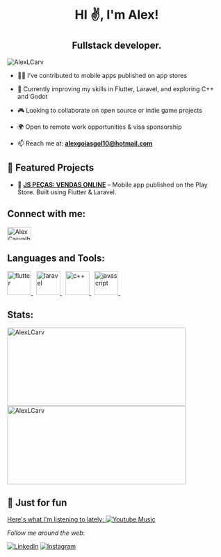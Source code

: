 <h1 align="center">HI ✌️, I'm Alex!</h1>
<h2 align="center">Fullstack developer.</h2>

<p align="left"> <img src="https://komarev.com/ghpvc/?username=AlexLCarv&label=Profile%20views&color=0e75b6&style=flat" alt="AlexLCarv" /> </p>

- 👨‍💻 I’ve contributed to mobile apps published on app stores
  
- 🌱 Currently improving my skills in Flutter, Laravel, and exploring C++ and Godot
  
- 🎮 Looking to collaborate on open source or indie game projects
  
- 🌍 Open to remote work opportunities & visa sponsorship
  
- 📫 Reach me at: **alexgoiasgol10@hotmail.com**

<h2>📱 Featured Projects</h2>

- 🔗 **[JS PEÇAS: VENDAS ONLINE](https://play.google.com/store/apps/details?id=com.jspecas.app&hl=en_us)** – Mobile app published on the Play Store. Built using Flutter & Laravel.
<!-- - 🎮 **[Game Demo Project](link se tiver)** – Prototype using Godot engine, inspired by classic RPGs. -->
<!-- - 💼 **[Portfolio website (em construção)](link futuramente)** – To be released soon. -->


<h2 align="left">Connect with me:</h2>
<p align="left">
<a href="https://linkedin.com/in/alexcarv" target="blank"><img align="center" src="https://raw.githubusercontent.com/rahuldkjain/github-profile-readme-generator/master/src/images/icons/Social/linked-in-alt.svg" alt="Alex Carvalho" height="30" width="55" /></a>
</p>

<h2 align="left">Languages and Tools:</h2>
<p align="left">

<a href="https://flutter.dev" target="_blank" rel="noreferrer"> 
    <img src="https://www.vectorlogo.zone/logos/flutterio/flutterio-icon.svg" alt="flutter" width="55" height="55"/> 
  </a>&nbsp;
  
  <a href="https://laravel.com/" target="_blank" rel="noreferrer"> 
    <img src="https://upload.wikimedia.org/wikipedia/commons/thumb/9/9a/Laravel.svg/1200px-Laravel.svg.png" alt="laravel" width="55" height="55"/> 
  </a>&nbsp;
  
  <a href="https://cplusplus.com/" target="_blank" rel="noreferrer"> 
    <img src="https://upload.wikimedia.org/wikipedia/commons/1/18/ISO_C%2B%2B_Logo.svg" alt="c++" width="55" height="55"/> 
  </a>&nbsp;
  
  <a href="https://developer.mozilla.org/en-US/docs/Web/JavaScript" target="_blank" rel="noreferrer"> 
    <img src="https://upload.wikimedia.org/wikipedia/commons/6/6a/JavaScript-logo.png" alt="javascript" width="55" height="55"/> 
  </a>&nbsp;
</p>

<h2 align="left">Stats:</h2>
 <div>
  <a href="https://github.com/AlexLCarv">
      <img height="180em" width="410em" src="https://github-readme-stats.vercel.app/api?username=AlexLCarv&show_icons=true&theme=radical" alt="AlexLCarv" />
      <img height="180em" width="410em" src="https://github-readme-stats.vercel.app/api/top-langs?username=AlexLCarv&theme=radical&show_icons=true&show_icons=true&locale=en&layout=compact" alt="AlexLCarv" />
  </a>
</div>

<h2>🎵 Just for fun</h2>

<a href="https://alexlcarv.github.io/yt-music-on-git/" target="_blank">
  
Here's what I'm listening to lately:
<img src="https://img.shields.io/badge/YouTube_Music-FF0000?logo=youtube-music&logoColor=white" alt="Youtube Music">
</a>

<i>Follow me around the web:</i><br>

<a href="www.linkedin.com/in/alexcarv" target="_blank"><img src="https://img.shields.io/badge/LinkedIn-%230077B5.svg?&style=flat-square&logo=linkedin&logoColor=white" alt="LinkedIn"></a>
<a href="https://www.instagram.com/alex.carv_/" target="_blank"><img src="https://img.shields.io/badge/Instagram-%23E4405F.svg?&style=flat-square&logo=instagram&logoColor=white" alt="Instagram"></a>
